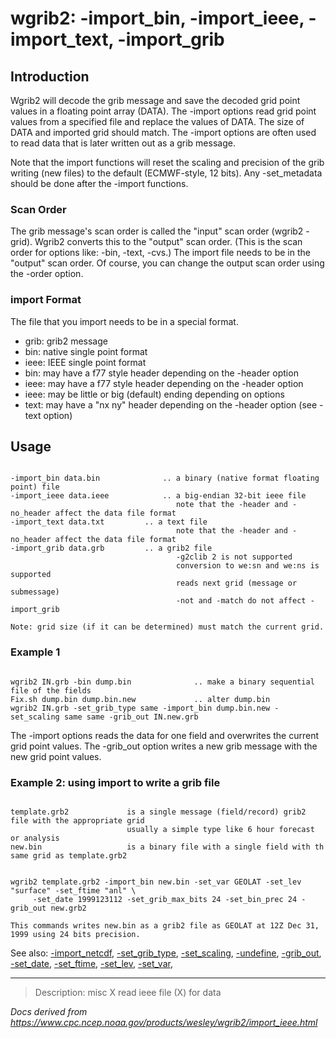 # wgrib2: -import_bin, -import_ieee, -import_text, -import_grib

## Introduction

Wgrib2 will decode the grib message and save the decoded
grid point values in a floating point array (DATA). The -import
options read grid point values from a specified file and replace the values of DATA.
The size of DATA and imported grid should match. The -import
options are often used to read data that is later written out as a grib message.

Note that the import functions will reset the scaling and precision of the grib writing (new files)
to the default (ECMWF-style, 12 bits). Any -set_metadata should be done after the -import functions.

### Scan Order

The grib message's scan order is called the "input" scan order (wgrib2 -grid).
Wgrib2 converts this to the "output" scan order. (This is the scan order for
options like: -bin, -text, -cvs.) The import file needs to be in the "output"
scan order. Of course, you can change the output scan order using the -order
option.

### import Format

The file that you import needs to be in a special format.

- grib: grib2 message
- bin: native single point format
- ieee: IEEE single point format
- bin: may have a f77 style header depending on the -header option
- ieee: may have a f77 style header depending on the -header option
- ieee: may be little or big (default) ending depending on options
- text: may have a "nx ny" header depending on the -header option
  (see -text option)

## Usage

```

-import_bin data.bin              .. a binary (native format floating point) file
-import_ieee data.ieee            .. a big-endian 32-bit ieee file
                                     note that the -header and -no_header affect the data file format
-import_text data.txt		  .. a text file
                                     note that the -header and -no_header affect the data file format
-import_grib data.grb		  .. a grib2 file
                                     -g2clib 2 is not supported
                                     conversion to we:sn and we:ns is supported
                                     reads next grid (message or submessage)
                                     -not and -match do not affect -import_grib

Note: grid size (if it can be determined) must match the current grid.

```

### Example 1

```

wgrib2 IN.grb -bin dump.bin              .. make a binary sequential file of the fields
Fix.sh dump.bin dump.bin.new             .. alter dump.bin
wgrib2 IN.grb -set_grib_type same -import_bin dump.bin.new -set_scaling same same -grib_out IN.new.grb

```

The -import options reads the data for one field and overwrites
the current grid point values. The -grib_out option writes a new
grib message with the new grid point values.

### Example 2: using import to write a grib file

```

template.grb2             is a single message (field/record) grib2 file with the appropriate grid
                          usually a simple type like 6 hour forecast or analysis
new.bin                   is a binary file with a single field with th same grid as template.grb2


wgrib2 template.grb2 -import_bin new.bin -set_var GEOLAT -set_lev "surface" -set_ftime "anl" \
     -set_date 1999123112 -set_grib_max_bits 24 -set_bin_prec 24 -grib_out new.grb2

This commands writes new.bin as a grib2 file as GEOLAT at 12Z Dec 31, 1999 using 24 bits precision.

```

See also:
[-import_netcdf](./import_netcdf.md),
[-set_grib_type](./set_grib_type.md),
[-set_scaling](./set_scaling.md),
[-undefine](./undefine.md),
[-grib_out](./grib_out.md),
[-set_date](./set_date.md),
[-set_ftime](./set_ftime.md),
[-set_lev](./set_lev.md),
[-set_var](./set_var.md),

---

> Description: misc X read ieee file (X) for data

_Docs derived from <https://www.cpc.ncep.noaa.gov/products/wesley/wgrib2/import_ieee.html>_
